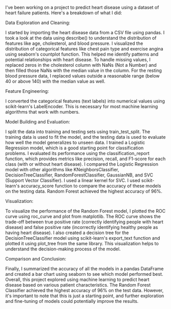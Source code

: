 I've been working on a project to predict heart disease using a dataset of heart failure patients. Here's a breakdown of what I did:

Data Exploration and Cleaning:

I started by importing the heart disease data from a CSV file using pandas.
I took a look at the data using describe() to understand the distribution of features like age, cholesterol, and blood pressure.
I visualized the distribution of categorical features like chest pain type and exercise angina using seaborn's countplot function. This helped me identify patterns and potential relationships with heart disease.
To handle missing values, I replaced zeros in the cholesterol column with NaNs (Not a Number) and then filled those NaNs with the median value in the column. For the resting blood pressure data, I replaced values outside a reasonable range (below 40 or above 140) with the median value as well.

Feature Engineering:

I converted the categorical features (text labels) into numerical values using scikit-learn's LabelEncoder. This is necessary for most machine learning algorithms that work with numbers.

Model Building and Evaluation:

I split the data into training and testing sets using train_test_split. The training data is used to fit the model, and the testing data is used to evaluate how well the model generalizes to unseen data.
I trained a Logistic Regression model, which is a good starting point for classification problems. I evaluated its performance using the classification_report function, which provides metrics like precision, recall, and F1-score for each class (with or without heart disease).
I compared the Logistic Regression model with other algorithms like KNeighborsClassifier, DecisionTreeClassifier, RandomForestClassifier, GaussianNB, and SVC (Support Vector Classifier). I used a linear kernel for SVC.
I used scikit-learn's accuracy_score function to compare the accuracy of these models on the testing data. Random Forest achieved the highest accuracy of 96%.

Visualization:

To visualize the performance of the Random Forest model, I plotted the ROC curve using roc_curve and plot from matplotlib. The ROC curve shows the trade-off between true positive rate (correctly identifying people with heart disease) and false positive rate (incorrectly identifying healthy people as having heart disease).
I also created a decision tree for the DecisionTreeClassifier model using scikit-learn's export_text function and plotted it using plot_tree from the same library. This visualization helps to understand the decision-making process of the model.

Comparison and Conclusion:

Finally, I summarized the accuracy of all the models in a pandas DataFrame and created a bar chart using seaborn to see which model performed best.
Overall, this project explored using machine learning to predict heart disease based on various patient characteristics. The Random Forest Classifier achieved the highest accuracy of 96% on the test data. However, it's important to note that this is just a starting point, and further exploration and fine-tuning of models could potentially improve the results.

